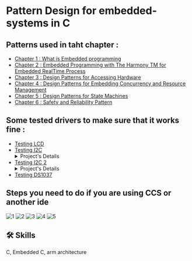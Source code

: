 
# Pattern Design for embedded-systems in C 
## Patterns used in taht chapter : 
- [Chapter 1 : What is Embedded programming ](Chapter_1-Project/)
- [Chapter 2 : Embedded Programming with The Harmony TM for Embedded RealTime Process](Chapter_1-Project/)
- [Chapter 3 : Design Patterns for Accessing Hardware](Chapter_2-Project/)
- [Chapter 4 : Design Patterns for Embedding Concurrency and Resource Management](Chapter_3-Project/)
- [Chapter 5 : Design Patterns for State Machines](Chapter_4-Project/)
- [Chapter 6 : Safety and Reliability Pattern](Chapter_5-Project/)

## Some tested drivers to make sure that it works fine : 
- [Testing LCD](Testing_SW_Layers/Testing_Drivers/APP/Testing_LCD/)
- [Testing I2C](Testing_SW_Layers/Testing_Drivers/APP/Testing_I2C/)<details><summary>Project's Details</summary>Using I2C LCD Serial Interface Module as GPIO expander and control LEDS with it</details>
- [Testing I2C 2 ](Testing_SW_Layers/Testing_Drivers/APP/Testing_I2C_2/)<details><summary>Project's Details</summary>Using I2C LCD Serial Interface Module as GPIO expander and control LEDS with it</details>
- [Testing DS1037](Testing_SW_Layers/Testing_Drivers/APP/Testing_DS1037/)

## Steps you need to do if you are using CCS or another ide


![1](https://user-images.githubusercontent.com/63866803/222526259-960e4c60-2f62-4480-9530-2af350e88dee.png)
![2](https://user-images.githubusercontent.com/63866803/222526260-67a399bc-ef22-4bd9-aed1-154a2a38027c.png)
![3](https://user-images.githubusercontent.com/63866803/222526262-faab5933-2d10-4353-be9a-31c2206a61de.png)
![4](https://user-images.githubusercontent.com/63866803/222526247-cfd451e3-874e-4ac8-9acc-5a64db1d3ebf.png)
![5](https://user-images.githubusercontent.com/63866803/222526257-3f7cf3d4-8698-46eb-add7-a1c8a523ed5b.png)


## 🛠 Skills
C, Embedded C, arm architecture

